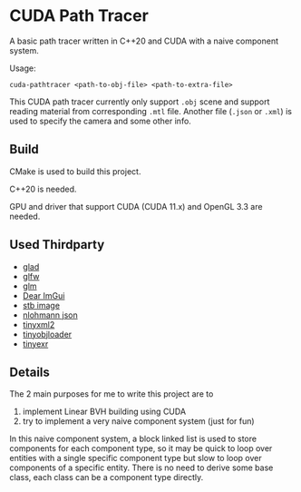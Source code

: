 # CUDA Path Tracer

A basic path tracer written in C++20 and CUDA with a naive component system.

Usage:

```
cuda-pathtracer <path-to-obj-file> <path-to-extra-file>
```

This CUDA path tracer currently only support `.obj` scene and support reading material from corresponding `.mtl` file. Another file (`.json` or `.xml`) is used to specify the camera and some other info.

## Build

CMake is used to build this project.

C++20 is needed.

GPU and driver that support CUDA (CUDA 11.x) and OpenGL 3.3 are needed.

## Used Thirdparty

* [glad](https://github.com/Dav1dde/glad)
* [glfw](https://github.com/glfw/glfw)
* [glm](https://github.com/g-truc/glm)
* [Dear ImGui](https://github.com/ocornut/imgui)
* [stb image](https://github.com/nothings/stb)
* [nlohmann json](https://github.com/nlohmann/json)
* [tinyxml2](https://github.com/leethomason/tinyxml2)
* [tinyobjloader](https://github.com/tinyobjloader/tinyobjloader)
* [tinyexr](https://github.com/syoyo/tinyexr)

## Details

The 2 main purposes for me to write this project are to

1. implement Linear BVH building using CUDA
2. try to implement a very naive component system (just for fun)

In this naive component system, a block linked list is used to store components for each component type, so it may be quick to loop over entities with a single specific component type but slow to loop over components of a specific entity. There is no need to derive some base class, each class can be a component type directly.
